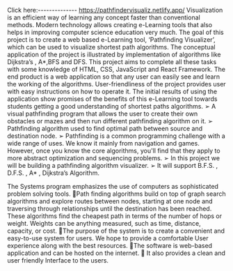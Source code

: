Click here:--------------   https://pathfindervisualiz.netlify.app/
Visualization is an efficient way of learning any concept faster than 
conventional methods. Modern technology allows creating e-Learning 
tools that also helps in improving computer science education very 
much. The goal of this project is to create a web based e-Learning tool, 
‘Pathfinding Visualizer’, which can be used to visualize shortest path 
algorithms. The conceptual application of the project is illustrated by 
implementation of algorithms like Dijkstra’s , A*,BFS and DFS. This 
project aims to complete all these tasks with some knowledge of HTML, 
CSS, JavaScript and React Framework. The end product is a web 
application so that any user can easily see and learn the working of the 
algorithms. User-friendliness of the project provides user with easy 
instructions on how to operate it. The initial results of using the 
application show promises of the benefits of this e-Learning tool 
towards students getting a good understanding of shortest paths 
algorithms.
➢ A visual pathfinding program that allows the user to create their own 
obstacles or mazes and then run different pathfinding algorithm on it.
➢ Pathfinding algorithm used to find optimal path between source and 
destination node.
➢ Pathfinding is a common programming challenge with a wide range of 
uses. We know it mainly from navigation and games. However, once you 
know the core algorithms, you'll find that they apply to more abstract 
optimization and sequencing problems.
➢ In this project we will be building a pathfinding algorithm visualizer.
➢ It will support B.F.S. , D.F.S. , A* , Dijkstra’s Algorithm.



The Systems program emphasizes the use of computers as sophisticated 
problem solving tools.
Path finding algorithms build on top of graph search algorithms and 
explore routes between nodes, starting at one node and traversing 
through relationships until the destination has been reached. These 
algorithms find the cheapest path in terms of the number of hops or 
weight. Weights can be anything measured, such as time, distance, 
capacity, or cost.
The purpose of the system is to create a convenient and easy-to-use 
system for users. We hope to provide a comfortable User experience 
along with the best resources. 
The software is web-based application and can be hosted on the 
internet. 
 It also provides a clean and user friendly Interface to the users.
